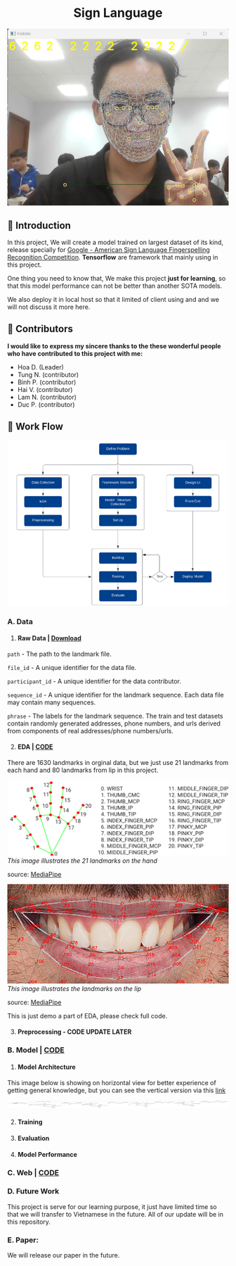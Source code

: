 <h1 align="center"> Sign Language </h1>

![Demo](assets/demo.png)
## 👋 Introduction

In this project, We will create a model trained on largest dataset of its kind, release specially for [Google - American Sign Language Fingerspelling Recognition Competition](https://www.kaggle.com/competitions/asl-fingerspelling). **Tensorflow** are framework that mainly using in this project. 

One thing you need to know that, We make this project **just for learning**, so that this model performance can not be better than another SOTA models.

We also deploy it in local host so that it limited of client using and and we will not discuss it more here. 

## 👤 Contributors
**I would like to express my sincere thanks to the these wonderful people who have contributed to this project with me:**

- Hoa D. (Leader)
- Tung N. (contributor)
- Binh P. (contributor)
- Hai V. (contributor)
- Lam N. (contributor)
- Duc P. (contributor)

## 📝 Work Flow
![Alt text](assets/workflow.png)
### A. Data
1. #### Raw Data | [Download](https://www.kaggle.com/competitions/asl-fingerspelling/data)
`path` - The path to the landmark file.

`file_id` - A unique identifier for the data file.

`participant_id` - A unique identifier for the data contributor.

`sequence_id` - A unique identifier for the landmark sequence. Each data file may contain many sequences.

`phrase` - The labels for the landmark sequence. The train and test datasets contain randomly generated addresses, phone numbers, and urls derived from components of real addresses/phone numbers/urls.

2. #### EDA | [CODE](https://github.com/ThanhBinh-IwtR/SIGN_LANGUAGE/blob/main/data/asl-eda.ipynb)

There are 1630 landmarks in orginal data, but we just use 21 landmarks from each hand and 80 landmarks from lip in this project.

![This image illustrates the 21 keypoints on the hand](assets/hand_landmarks.png)
*This image illustrates the 21 landmarks on the hand*

source: [MediaPipe](https://google.github.io/mediapipe/solutions/hands.html)

![lip landmarks](assets/lip_landmarks.png)
*This image illustrates the landmarks on the lip* 

source: [MediaPipe](https://google.github.io/mediapipe/solutions/face_mesh.html)

This is just demo a part of EDA, please check full code.

3. #### Preprocessing - CODE UPDATE LATER

### B. Model | [CODE](https://github.com/ThanhBinh-IwtR/SIGN_LANGUAGE/tree/main/Project)
1. #### Model Architecture
This image below is showing on horizontal view for better experience of getting general knowledge, but you can see the vertical version via this [link](assets/model.tflite.png)

![Model Architecture](assets/model.tflite_horizon.png)

2. #### Training
3. #### Evaluation
5. #### Model Performance

### C. Web | [CODE](https://github.com/ThanhBinh-IwtR/SIGN_LANGUAGE/tree/main/Web)
### D. Future Work
This project is serve for our learning purpose, it just have limited time so that we will transfer to Vietnamese in the future. All of our update will be in this repository.
### E. Paper:
We will release our paper in the future.
